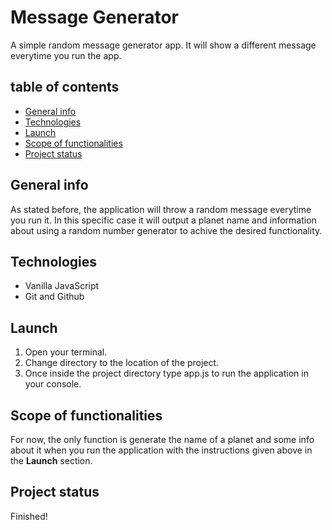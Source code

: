 # Message Generator

A simple random message generator app. It will show a different message everytime you run the app.

## table of contents

* [General info](#general-info)
* [Technologies](#technologies)
* [Launch](#launch)
* [Scope of functionalities](#scope-of-functionalities)
* [Project status](#project-status)

## General info

As stated before, the application will throw a random message everytime you run it. In this specific case it will output a planet name and information about using a random number generator to achive the desired functionality.

## Technologies

* Vanilla JavaScript
* Git and Github

## Launch

1. Open your terminal.
2. Change directory to the location of the project.
3. Once inside the project directory type app.js to run the application in your console.

## Scope of functionalities

For now, the only function is generate the name of a planet and some info about it when you run the application with the instructions given above in the **Launch** section.

## Project status

Finished!
